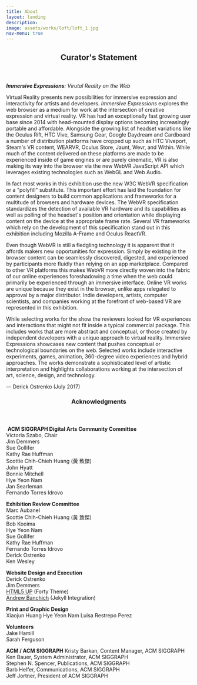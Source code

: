 ```yaml
---
title: About
layout: landing
description:
image: assets/works/loft/loft_1.jpg
nav-menu: true
---
```


<section id="curator">
<div class="inner" markdown="1">
<header class="major">
<h2>Curator's Statement</h2>
</header>

***Immersive Expressions**: Virutal Reality on the Web*

Virtual Reality presents new possibilities for immersive expression and interactivity for artists and developers. *Immersive Expressions* explores the web browser as a medium for work at the intersection of creative expression and virtual reality. VR has had an exceptionally fast growing user base since 2014 with head-mounted display options becoming increasingly portable and affordable. Alongside the growing list of headset variations like the Oculus Rift, HTC Vive, Samsung Gear, Google Daydream and Cardboard a number of distribution platforms have cropped up such as HTC Viveport, Steam's VR content, WEARVR, Oculus Store, Jaunt, Wevr, and Within. While much of the content delivered on these platforms are made to be experienced inside of game engines or are purely cinematic, VR is also making its way into the browser via the new WebVR JavaScript API which leverages existing technologies such as WebGL and Web Audio.

In fact most works in this exhibition use the new W3C WebVR specification or a "polyfill" substitute. This important effort has laid the foundation for content designers to build common applications and frameworks for a multitude of browsers and hardware devices. The WebVR specification standardizes the detection of available VR hardware and its capabilities as well as polling of the headset's position and orientation while displaying content on the device at the appropriate frame rate. Several VR frameworks which rely on the development of this specification stand out in this exhibition including Mozilla A-Frame and Oculus ReactVR.

Even though WebVR is still a fledgling technology it is apparent that it affords makers new opportunities for expression. Simply by existing in the browser content can be seamlessly discovered, digested, and experienced by participants more fluidly than relying on an app marketplace. Compared to other VR platforms this makes WebVR more directly woven into the fabric of our online experiences foreshadowing a time when the web could primarily be experienced through an immersive interface. Online VR works are unique because they exist in the browser, unlike apps relegated to approval by a major distributor. Indie developers, artists, computer scientists, and companies working at the forefront of web-based VR are represented in this exhibition. 

While selecting works for the show the reviewers looked for VR experiences and interactions that might not fit inside a typical commercial package. This includes works that are more abstract and conceptual, or those created by independent developers with a unique approach to virtual reality. Immersive Expressions showcases new content that pushes conceptual or technological boundaries on the web. Selected works include interactive experiments, games, animation, 360-degree video experiences and hybrid approaches. The works demonstrate a sophisticated level of artistic interpretation and highlights collaborations working at the intersection of art, science, design, and technology.

— Derick Ostrenko (July 2017)

</div>
</section>

<section id="credits">
<div class="inner" markdown="1">
<header class="major">
<h3>Acknowledgments</h3>
</header>

 **ACM SIGGRAPH Digital Arts Community Committee**  
Victoria Szabo, Chair  
Jim Demmers  
Sue Gollifer  
Kathy Rae Huffman  
Scottie Chih-Chieh Huang (黃 致傑)  
John Hyatt  
Bonnie Mitchell  
Hye Yeon Nam  
Jan Searleman  
Fernando Torres Idrovo  

**Exhibition Review Committee**  
Marc Aubanel  
Scottie Chih-Chieh Huang (黃 致傑)  
Bob Kooima  
Hye Yeon Nam  
Sue Gollifer  
Kathy Rae Huffman  
Fernando Torres Idrovo  
Derick Ostrenko  
Ken Wesley  

**Website Design and Execution**  
Derick Ostrenko  
Jim Demmers  
[HTML5 UP](https://html5up.net) (Forty Theme)  
[Andrew Banchich](http://andrewbanchi.ch/) (Jekyll Integration)  

**Print and Graphic Design**  
Xiaojun Huang 
Hye Yeon Nam
Luisa Restrepo Perez 

**Volunteers**  
Jake Hamill   
Sarah Ferguson  

**ACM / ACM SIGGRAPH**
Kristy Barkan, Content Manager, ACM SIGGRAPH  
Ken Bauer, System Administrator, ACM SIGGRAPH  
Stephen N. Spencer, Publications, ACM SIGGRAPH  
Barb Helfer, Communications, ACM SIGGRAPH    
Jeff Jortner, President of ACM SIGGRAPH  


</div>
</section>
